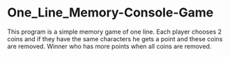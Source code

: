 # One_Line_Memory-Console-Game
This program is a simple memory game of one line. Each player chooses 2 coins and if they have the same characters he gets a point and these coins are removed.  Winner who has more points when all coins are removed.
